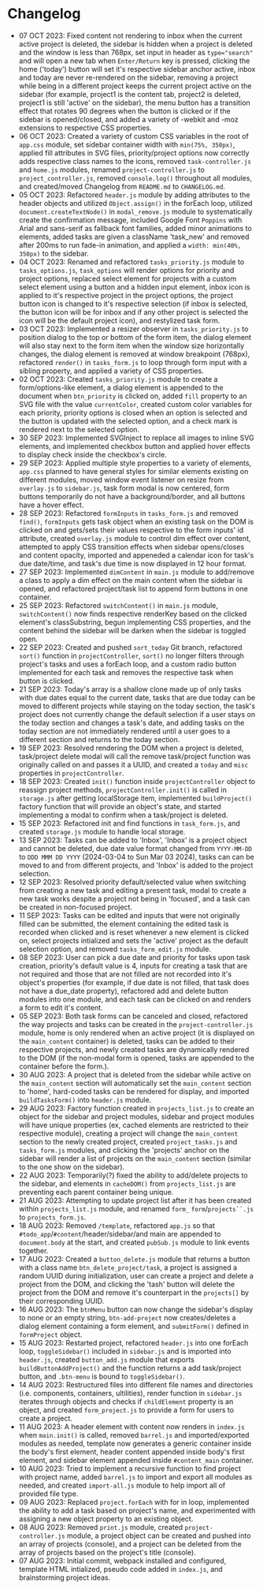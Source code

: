 # Changelog
- 07 OCT 2023: Fixed content not rendering to inbox when the current active project is deleted, the sidebar is hidden when a project is deleted and the window is less than 768px, set input in header as `type="search"` and will open a new tab when `Enter/Return` key is pressed, clicking the home ('today') button will set it's respective sidebar anchor active, inbox and today are never re-rendered on the sidebar, removing a project while being in a different project keeps the current project active on the sidebar (for example, project1 is the content tab, project2 is deleted, project1 is still 'active' on the sidebar), the menu button has a transition effect that rotates 90 degrees when the button is clicked or if the sidebar is opened/closed, and added a variety of -webkit and -moz extensions to respective CSS properties.  
- 06 OCT 2023: Created a variety of custom CSS variables in the root of `app.css` module, set sidebar container width with `min(75%, 350px)`, applied fill attributes in SVG files, priority/project options now correctly adds respective class names to the icons, removed `task-controller.js` and `home.js` modules, renamed `project-controller.js` to `project_controller.js`, removed `console.log()` throughout all modules, and created/moved Changelog from `README.md` to `CHANGELOG.md`.  
- 05 OCT 2023: Refactored `header.js` module by adding attributes to the header objects and utilized `Object.assign()` in the forEach loop, utilized `document.createTextNode()` in `modal_remove.js` module to systematically create the confirmation message, included Google Font `Poppins` with Arial and sans-serif as fallback font families, added minor animations to elements, added tasks are given a className 'task_new' and removed after 200ms to run fade-in animation, and applied a `width: min(40%, 350px)` to the sidebar.  
- 04 OCT 2023: Renamed and refactored `tasks_priority.js` module to `tasks_options.js`, `task_options` will render options for priority and project options, replaced select element for projects with a custom select element using a button and a hidden input element, inbox icon is applied to it's respective project in the project options, the project button icon is changed to it's respective selection (if inbox is selected, the button icon will be for inbox and if any other project is selected the icon will be the default project icon), and restylized task form.   
- 03 OCT 2023: Implemented a resizer observer in `tasks_priority.js` to position dialog to the top or bottom of the form item, the dialog element will also stay next to the form item when the window size horizontally changes, the dialog element is removed at window breakpoint (768px), refactored `render()` in `tasks_form.js` to loop through form input with a sibling property, and applied a variety of CSS properties.  
- 02 OCT 2023: Created `tasks_priority.js` module to create a form/options-like element, a dialog element is appended to the document when `btn_priority` is clicked on, added `fill` property to an SVG file with the value `currentColor`, created custom color variables for each priority, priority options is closed when an option is selected and the button is updated with the selected option, and a check mark is rendered next to the selected option.  
- 30 SEP 2023: Implemented SVGInject to replace all images to inline SVG elements, and implemented checkbox button and applied hover effects to display check inside the checkbox's circle.  
- 29 SEP 2023: Applied multiple style properties to a variety of elements, `app.css` planned to have general styles for similar elements existing on different modules, moved window event listener on resize from `overlay.js` to `sidebar.js`, task form modal is now centered, form buttons temporarily do not have a background/border, and all buttons have a hover effect.  
- 28 SEP 2023: Refactored `formInputs` in `tasks_form.js` and removed `find()`, `formInputs` gets task object when an existing task on the DOM is clicked on and gets/sets their values respective to the form inputs' id attribute, created `overlay.js` module to control dim effect over content, attempted to apply CSS transition effects when sidebar opens/closes and content opacity, imported and appeneded a calendar icon for task's due date/time, and task's due time is now displayed in 12 hour format.  
- 27 SEP 2023: Implemented `dimContent` in `main.js` module to add/remove a class to apply a dim effect on the main content when the sidebar is opened, and refactored project/task list to append form buttons in one container.  
- 25 SEP 2023: Refactored `switchContent()` in `main.js` module, `switchContent()` now finds respective renderKey based on the clicked element's classSubstring, begun implementing CSS properties, and the content behind the sidebar will be darken when the sidebar is toggled open.  
- 22 SEP 2023: Created and pushed `sort_today` Git branch, refactored `sort()` function in `projectController`, `sort()` no longer filters through project's tasks and uses a forEach loop, and a custom radio button implemented for each task and removes the respective task when button is clicked.  
- 21 SEP 2023: Today's array is a shallow clone made up of only tasks with due dates equal to the current date, tasks that are due today can be moved to different projects while staying on the today section, the task's project does not currently change the default selection if a user stays on the today section and changes a task's date, and adding tasks on the today section are not immediately rendered until a user goes to a different section and returns to the today section.  
- 19 SEP 2023: Resolved rendering the DOM when a project is deleted, task/project delete modal will call the remove task/project function was originally called on and passes it a UUID, and created a `today` and `misc` properties in `projectController`.  
- 18 SEP 2023: Created `init()` function inside `projectController` object to reassign project methods, `projectController.init()` is called in `storage.js` after getting localStorage item, implemented `buildProject()` factory function that will provide an object's state, and started implementing a modal to confirm when a task/project is deleted.  
- 15 SEP 2023: Refactored init and find functions in `task_form.js`, and created `storage.js` module to handle local storage.  
- 13 SEP 2023: Tasks can be added to 'Inbox', 'Inbox' is a project object and cannot be deleted, due date value format changed from `YYYY-MM-DD` to `DDD MMM DD YYYY` (2024-03-04 to Sun Mar 03 2024), tasks can can be moved to and from different projects, and 'Inbox' is added to the project selection.  
- 12 SEP 2023: Resolved priority default/selected value when switching from creating a new task and editing a present task, modal to create a new task works despite a project not being in 'focused', and a task can be created in non-focused project.  
- 11 SEP 2023: Tasks can be edited and inputs that were not originally filled can be submitted, the element containing the edited task is recorded when clicked and is reset whenever a new element is clicked on, select projects intialized and sets the 'active' project as the default selection option, and removed `tasks_form_edit.js` module.  
- 08 SEP 2023: User can pick a due date and priority for tasks upon task creation, priority's default value is 4, inputs for creating a task that are not required and those that are not filled are not recorded into it's object's properties (for example, if due date is not filled, that task does not have a due_date property), refactored add and delete button modules into one module, and each task can be clicked on and renders a form to edit it's content.  
- 05 SEP 2023: Both task forms can be canceled and closed, refactored the way projects and tasks can be created in the `project-controller.js` module, home is only rendered when an active project (it is displayed on the `main_content` container) is deleted, tasks can be added to their respective projects, and newly created tasks are dynamically rendered to the DOM (if the non-modal form is opened, tasks are appended to the container before the form.).  
- 30 AUG 2023: A project that is deleted from the sidebar while active on the `main_content` section will automatically set the `main_content` section to 'home', hard-coded tasks can be rendered for display, and imported `buildTasksForm()` into `header.js` module.
- 29 AUG 2023: Factory function created in `projects_list.js` to create an object for the sidebar and project modules, sidebar and project modules will have unique properties (ex, cached elements are restricted to their respective module), creating a project will change the `main_content` section to the newly created project, created `project_tasks.js` and `tasks_form.js` modules, and clicking the 'projects' anchor on the sidebar will render a list of projects on the `main_content` section (similar to the one show on the sidebar).  
- 22 AUG 2023: Temporarily(?) fixed the ability to add/delete projects to the sidebar, and elements in `cacheDOM()` from `projects_list.js` are preventing each parent container being unique.  
- 21 AUG 2023: Attempting to update project list after it has been created within `projects_list.js` module, and renamed `form_` `form`/`projects``.js` to `projects_form.js`.  
- 18 AUG 2023: Removed `/template`, refactored `app.js` so that `#todo_app`/`#content`/header/sidebar/and main are appended to `document.body` at the start, and created `pubSub.js` module to link events together.  
- 17 AUG 2023: Created a `button_delete.js` module that returns a button with a class name `btn_delete_project/task`, a project is assigned a random UUID during initialization, user can create a project and delete a project from the DOM, and clicking the 'tash' button will delete the project from the DOM and remove it's counterpart in the `projects[]` by their corresponding UUID.  
- 16 AUG 2023: The `btnMenu` button can now change the sidebar's display to none or an empty string, `btn-add-project` now creates/deletes a dialog element containing a form element, and `submitForm()` defined in `formProject` object.  
- 15 AUG 2023: Restarted project, refactored `header.js` into one forEach loop, `toggleSidebar()` included in `sidebar.js` and is imported into `header.js`, created `button_add.js` module that exports `buildButtonAddProject()` and the function returns a add task/project button, and `.btn-menu` is bound to `toggleSidebar()`.  
- 14 AUG 2023: Restructured files into different file names and directories (i.e. components, containers, ultilities), render function in `sidebar.js` iterates through objects and checks if `childElement` property is an object, and created `form_project.js` to provide a form for users to create a project.
- 11 AUG 2023: A header element with content now renders in `index.js` when `main.init()` is called, removed `barrel.js` and imported/exported modules as needed, template now generates a generic container inside the body's first element, header content appended inside body's first element, and sidebar element appended inside `#content_main` container.  
- 10 AUG 2023: Tried to implement a recursive function to find project with project name, added `barrel.js` to import and export all modules as needed, and created `import-all.js` module to help import all of provided file type.  
- 09 AUG 2023: Replaced `project.forEach` with for in loop, implemented the ability to add a task based on project's name, and experimented with assigning a new object property to an existing object.  
- 08 AUG 2023: Removed `print.js` module, created `project-controller.js` module, a project object can be created and pushed into an array of projects (console), and a project can be deleted from the array of projects based on the project's title (console).  
- 07 AUG 2023: Initial commit, webpack installed and configured, template HTML intialized, pseudo code added in `index.js`, and brainstorming project ideas.  